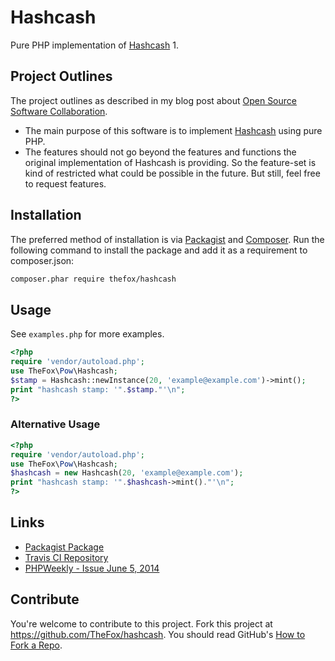 # Hashcash

Pure PHP implementation of [Hashcash](http://hashcash.org) 1.

## Project Outlines

The project outlines as described in my blog post about [Open Source Software Collaboration](https://blog.fox21.at/2019/02/21/open-source-software-collaboration.html).

- The main purpose of this software is to implement [Hashcash](http://hashcash.org) using pure PHP.
- The features should not go beyond the features and functions the original implementation of Hashcash is providing. So the feature-set is kind of restricted what could be possible in the future. But still, feel free to request features.

## Installation

The preferred method of installation is via [Packagist](https://packagist.org/packages/thefox/hashcash) and [Composer](https://getcomposer.org/). Run the following command to install the package and add it as a requirement to composer.json:

```bash
composer.phar require thefox/hashcash
```

## Usage

See `examples.php` for more examples.

```php
<?php
require 'vendor/autoload.php';
use TheFox\Pow\Hashcash;
$stamp = Hashcash::newInstance(20, 'example@example.com')->mint();
print "hashcash stamp: '".$stamp."'\n";
?>
```

### Alternative Usage

```php
<?php
require 'vendor/autoload.php';
use TheFox\Pow\Hashcash;
$hashcash = new Hashcash(20, 'example@example.com');
print "hashcash stamp: '".$hashcash->mint()."'\n";
?>
```

## Links

- [Packagist Package](https://packagist.org/packages/thefox/hashcash)
- [Travis CI Repository](https://travis-ci.org/TheFox/hashcash)
- [PHPWeekly - Issue June 5, 2014](http://phpweekly.com/archive/2014-06-05.html)

## Contribute

You're welcome to contribute to this project. Fork this project at <https://github.com/TheFox/hashcash>. You should read GitHub's [How to Fork a Repo](https://help.github.com/articles/fork-a-repo).
